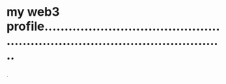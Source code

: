 # my web3 profile...................................................................................................
.
